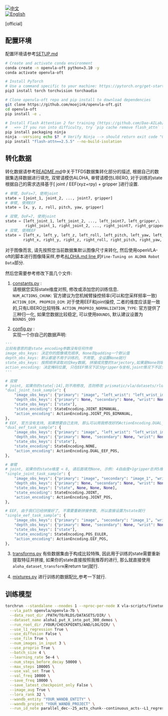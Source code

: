 [![中文](https://img.shields.io/badge/中文-简体-blue)](./README.md)  
[![English](https://img.shields.io/badge/English-English-green)](./README_EN.md)

[official][](./README_official.md)

## 配置环境
配置环境请参考[SETUP.md](./SETUP.md)
```bash
# Create and activate conda environment
conda create -n openvla-oft python=3.10 -y
conda activate openvla-oft

# Install PyTorch
# Use a command specific to your machine: https://pytorch.org/get-started/locally/
pip3 install torch torchvision torchaudio

# Clone openvla-oft repo and pip install to download dependencies
git clone https://github.com/moojink/openvla-oft.git
cd openvla-oft
pip install -e .

# Install Flash Attention 2 for training (https://github.com/Dao-AILab/flash-attention)
#   =>> If you run into difficulty, try `pip cache remove flash_attn` first
pip install packaging ninja
ninja --version; echo $?  # Verify Ninja --> should return exit code "0"
pip install "flash-attn==2.5.5" --no-build-isolation
```

## 转化数据
转化数据请参考[README.md](../../README.md)中关于TFDS数据集转化部分的描述, 根据自己的数据集选择数据进行填充, 双臂请模仿ALOHA, 单臂请模仿LIBERO,
对于训练的state根据自己的需求选择基于[ joint / EEF(xyz+rpy) + gripper ]进行设置.
```python
# 单臂, DoFs=7, 使用joint
state = [joint_1, joint_2, ..., joint7, gripper]
# 单臂, 使用EEF
state = [x, y, z, roll, pitch, yaw, gripper]

# 双臂, DoF=7, 使用joint
state = [left_joint_1, left_joint_2, ..., left_joint7, left_gripper,\
         right_joint_1, right_joint_2, ..., right_joint7, right_gripper]
# 双臂, 使用EEF
state = [left_x, left_y, left_z, left_roll, left_pitch, left_yaw, left_gripper, \
        right_x, right_y, right_z, right_roll, right_pitch, right_yaw, right_gripper]
```
对于图像而言, 请先按照您当前数据集默认图像尺寸来转化, 然后使用openVLA-oft的脚本进行图像降采样,参考[ALOHA.md line ](./ALOHA.md#fine-tuning-on-aloha-robot-data)的`Fine-Tuning on ALOHA Robot Data`部分.

然后您需要参考修改下面几个文件:
1. [constants.py](prismatic/vla/constants.py)  :  
请根据您实际state维度对照, 修改或添加您的训练信息.  
`NUM_ACTIONS_CHUNK`: 官方建议为您机械臂操控频率(可以和您采样频率一致)
`ACTION_DIM, PROPRIO_DIM`: 对于使用EEF和joint操控, 二者的维度应该是一致的,只有LIBERO比较特殊.
`ACTION_PROPRIO_NORMALIZATION_TYPE`: 官方提供了三种归一化, 如果您数据比较稳定, 可以使用`BOUNDS`, 默认建议设置为`BOUNDS_Q99`

2. [config.py](prismatic/vla/datasets/rlds/oxe/configs.py#L680)  :  
实现一个你自己的数据声明:
```python
'''
比较有意思的是state_encoding参数没有任何作用
image_obs_keys: 决定你的图像填充顺序, None则padding一个默认值
depth_obs_keys: 默认都是不用于训练的, 不用管, 全设置None就行
state_obs_keys: 按照顺序读取对应key数据, 拼接成完整的tarjectory,如果是None则填充一列0
action_encoding: 决定掩码位置, 只在EEF情况下区分gripper与坐标,joint情况下不区分
'''

# 双臂
# joint, 如果你的state[:14],则不用修改, 否则修改 prismatic/vla/datasets/rlds/oxe/materialize.py#L43, 变成你自己的state维度!
"dual_joint_task_sample": {
    "image_obs_keys": {"primary": "image", "left_wrist": "left_wrist_image", "right_wrist": "right_wrist_image"},
    "depth_obs_keys": {"primary": None, "secondary": None, "wrist": None},
    "state_obs_keys": ["state"],
    "state_encoding": StateEncoding.JOINT_BIMANUAL,
    "action_encoding": ActionEncoding.JOINT_POS_BIMANUAL,
},
# EEF, 官方没有支持, 如果想要自己支持, 那么可以用我修改好的ActionEncoding.DUAL_EEF_POS
"dual_eef_task_sample": {
    "image_obs_keys": {"primary": "image", "left_wrist": "left_wrist_image", "right_wrist": "right_wrist_image"},
    "depth_obs_keys": {"primary": None, "secondary": None, "wrist": None},
    "state_obs_keys": ["state"],
    "state_encoding": StateEncoding.NONE,
    "action_encoding": ActionEncoding.DUAL_EEF_POS,
},

# 单臂
# joint, 如果你的state维度 < 8, 请后面填充None, 示例: 4自由度+1gripper总共5维的state ,要填充三个None到8维度
"single_joint_task_sample": {
    "image_obs_keys": {"primary": "image", "secondary": "image_1", "wrist": None},
    "depth_obs_keys": {"primary": None, "secondary": None, "wrist": None},
    "state_obs_keys": ["state", None, None, None],
    "state_encoding": StateEncoding.JOINT,
    "action_encoding": ActionEncoding.JOINT_POS,
},

# EEF, 由于我们已经拼接好了, 不需要重新拼接参数, 所以直接设置为state就行
"single_eef_task_sample": {
    "image_obs_keys": {"primary": "image", "secondary": "image_1", "wrist": None},
    "depth_obs_keys": {"primary": None, "secondary": None, "wrist": None},
    "state_obs_keys": ["state"],
    "state_encoding": StateEncoding.POS_EULER,
    "action_encoding": ActionEncoding.EEF_POS,
},
```

3. [transforms.py](prismatic/vla/datasets/rlds/oxe/transforms.py#L928)
有些数据集由于构成比较特殊, 因此用于训练的state需要重新提取特征并拼接, 如果你的state直接按照我推荐的进行, 那么就直接使用`aloha_dataset_transform`来return tarj就行.

4. [mixtures.py](prismatic/vla/datasets/rlds/oxe/mixtures.py#L230)
进行训练的数据配比,参考一下就行.

## 训练模型
```bash
torchrun --standalone --nnodes 1 --nproc-per-node X vla-scripts/finetune.py \
  --vla_path openvla/openvla-7b \
  --data_root_dir /PATH/TO/RLDS/DATASETS/DIR/ \
  --dataset_name aloha1_put_X_into_pot_300_demos \
  --run_root_dir /YOUR/CHECKPOINTS/AND/LOG/DIR/ \
  --use_l1_regression True \
  --use_diffusion False \
  --use_film True \
  --num_images_in_input 3 \
  --use_proprio True \
  --batch_size 4 \
  --learning_rate 5e-4 \
  --num_steps_before_decay 50000 \
  --max_steps 100005 \
  --use_val_set True \
  --val_freq 10000 \
  --save_freq 10000 \
  --save_latest_checkpoint_only False \
  --image_aug True \
  --lora_rank 32 \
  --wandb_entity "YOUR_WANDB_ENTITY" \
  --wandb_project "YOUR_WANDB_PROJECT" \
  --run_id_note parallel_dec--25_acts_chunk--continuous_acts--L1_regression--3rd_person_img--left_right_wrist_imgs--proprio_state--film
```
